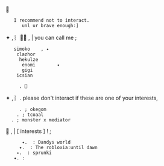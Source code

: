💫
    

       I recommend not to interact.
          unl ur brave enough:]


✦  , ︴🍮🐾 , | you can call me ;
        
       simoko    , ✦
        clazhor
         hekulze
          enomi        ✦
          gigi
        icsian
        
         , 🥞


✦  , ︴.  please don't interact if these are one of your interests,

         . ; okegom
        . ; tcoaal
      . ; monster x mediator


💌 , | [ interests ] ! ;

          ✦.  : Dandys world
         ✦.  : The robloxia:until dawn
        ✦.  : sprunki
       ✦. : 
 